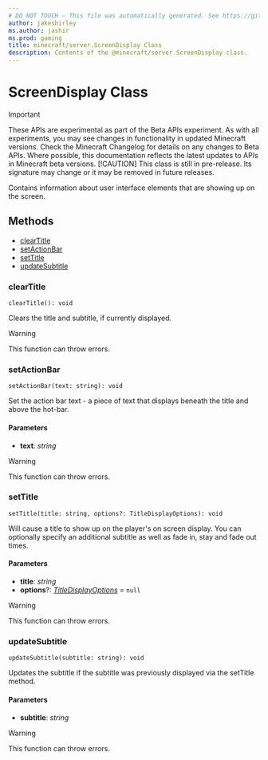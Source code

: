 ```yaml
---
# DO NOT TOUCH — This file was automatically generated. See https://github.com/mojang/minecraftapidocsgenerator to modify descriptions, examples, etc.
author: jakeshirley
ms.author: jashir
ms.prod: gaming
title: minecraft/server.ScreenDisplay Class
description: Contents of the @minecraft/server.ScreenDisplay class.
---
```

# ScreenDisplay Class
>[!IMPORTANT]
>These APIs are experimental as part of the Beta APIs experiment. As with all experiments, you may see changes in functionality in updated Minecraft versions. Check the Minecraft Changelog for details on any changes to Beta APIs. Where possible, this documentation reflects the latest updates to APIs in Minecraft beta versions.
> [!CAUTION]
> This class is still in pre-release.  Its signature may change or it may be removed in future releases.

Contains information about user interface elements that are showing up on the screen.

## Methods
- [clearTitle](#cleartitle)
- [setActionBar](#setactionbar)
- [setTitle](#settitle)
- [updateSubtitle](#updatesubtitle)

### **clearTitle**
`
clearTitle(): void
`

Clears the title and subtitle, if currently displayed.

> [!WARNING]
> This function can throw errors.

### **setActionBar**
`
setActionBar(text: string): void
`

Set the action bar text - a piece of text that displays beneath the title and above the hot-bar.

#### **Parameters**
- **text**: *string*

> [!WARNING]
> This function can throw errors.

### **setTitle**
`
setTitle(title: string, options?: TitleDisplayOptions): void
`

Will cause a title to show up on the player's on screen display. You can optionally specify an additional subtitle as well as fade in, stay and fade out times.

#### **Parameters**
- **title**: *string*
- **options**?: [*TitleDisplayOptions*](TitleDisplayOptions.md) = `null`

> [!WARNING]
> This function can throw errors.

### **updateSubtitle**
`
updateSubtitle(subtitle: string): void
`

Updates the subtitle if the subtitle was previously displayed via the setTitle method.

#### **Parameters**
- **subtitle**: *string*

> [!WARNING]
> This function can throw errors.
